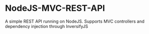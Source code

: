 # NodeJS-MVC-REST-API
A simple REST API running on NodeJS. Supports MVC controllers and dependency injection through InversifyJS
